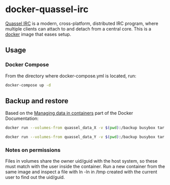 # docker-quassel-irc

[Quassel IRC](http://quassel-irc.org/) is a modern, cross-platform, distributed
IRC program, where multiple clients can attach to and detach from a central
core. This is a [docker](https://www.docker.io) image that eases setup.

## Usage

### Docker Compose

From the directory where docker-compose.yml is located, run:

```bash
docker-compose up -d
```

## Backup and restore

Based on the [Managing data in
containers](https://docs.docker.com/userguide/dockervolumes/) part of the
Docker Documentation:

```bash
docker run --volumes-from quassel_data_X -v $(pwd):/backup busybox tar cvf /backup/quassel_data_X.tar /var/lib/quassel
``` 

```bash
docker run --volumes-from quassel_data_Y -v $(pwd):/backup busybox tar xvf /backup/quasse_data_X.tar
``` 

### Notes on permissions

Files in volumes share the owner uid/guid with the host system, so these must
match with the user inside the container. Run a new container from the same
image and inspect a file with ln -ln in /tmp created with the current user to
find out the uid/guid.
